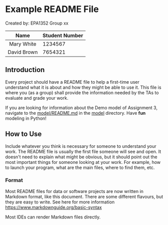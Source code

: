 # Example README File

Created by: EPA1352 Group xx 

| Name    | Student Number |
|:-------:|:--------|
| Mary White  | 1234567 | 
| David Brown | 7654321 |


## Introduction

Every project should have a README file to help a first-time user understand what it is about and how they might be able to use it. This file is where you (as a group) shall provide the information needed by the TAs to evaluate and grade your work. 

If you are looking for information about the Demo model of Assignment 3, navigate to the [model/README.md](model/README.md) in the [model](model) directory. Have **fun** modeling in Python! 

## How to Use

Include whatever you think is necessary for someone to understand your work. The README file is usually the first file someone will see and open. It doesn't need to explain what might be obvious, but it should point out the most important things for someone looking at your work. For example, how to launch your program, what are the main files, where to find them, etc. 

### Format

Most README files for data or software projects are now written in Markdown format, like this document. There are some different flavours, but they are easy to write. See here for more information https://www.markdownguide.org/basic-syntax 

Most IDEs can render Markdown files directly. 
